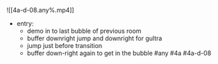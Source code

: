 

![[4a-d-08.any%.mp4]]
* entry: 
	* demo in to last bubble of previous room 
	* buffer downright jump and downright for gultra
	* jump just before transition 
	* buffer down-right again to get in the bubble
#any #4a #4a-d-08